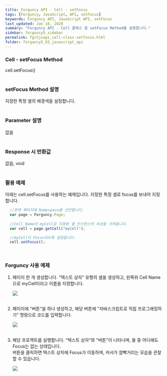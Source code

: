 ```yaml
---
title: Forguncy API - Cell - setFocus
tags: [Forguncy, JavaScript, API, setFocus]
keywords: Forguncy API, JavaScript API, setFocus
last_updated: Jan 16, 2020
summary: "Forguncy API - Cell 클래스 중 setFocus Method를 설명합니다."
sidebar: forguncy5_sidebar
permalink: fgc5jsapi_cell-class-setfocus.html
folder: forguncy5_03_javascript_api
---
```


### Cell - setFocus Method
cell.setFocus()
<br /><br />

### setFocus Method 설명
지정한 특정 셀의 배경색을 설정합니다.
<br /><br />

### Parameter 설명
없음
<br /><br />

### Response 시 반환값
없음, void
<br /><br />

### 활용 예제
아래는 cell.setFocus를 사용하는 예제입니다. 지정한 특정 셀로 focus를 보내어 지정합니다.
<br />

~~~javascript
  //현재 페이지에 Namespace를 선언합니다.
  var page = Forguncy.Page;
  
  //Cell Name이 myCell로 지정된 셀 인스턴스의 속성을 가져옵니다.
  var cell = page.getCell("myCell");

  //myCell이 Focus되도록 설정합니다.
  cell.setFocus();
~~~

<br />

### Forguncy 사용 예제

1. 페이지 한 개 생성합니다. "텍스트 상자" 유형의 셀을 생성하고, 왼쪽위 Cell Name으로 myCell이라고 이름을 지정합니다.

    ![]({{site.url}}/images/forguncy5/ex-ss_cell-hasfocus01.png)
    <br /><br />

2. 페이지에 "버튼"을 하나 생성하고, 해당 버튼에 "자바스크립트로 직접 프로그래밍하기" 명령으로 코드를 입력합니다.

    ![]({{site.url}}/images/forguncy5/ex-ss_cell-setfocus02.png)
    <br /><br />

3. 해당 프로젝트를 실행합니다. "텍스트 상자"와 "버튼"이 나타나며, 둘 중 어디에도 Focus는 없는 상태입니다.<br />
    버튼을 클릭하면 텍스트 상자에 Focus가 이동하며, 커서가 깜빡거리는 모습을 관찰할 수 있습니다.

    ![]({{site.url}}/images/forguncy5/ex-ss_cell-setfocus03.gif)

<br /><br />
